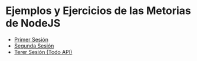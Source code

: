  # Ejemplos y Ejercicios de las Metorias de NodeJS

 - [Primer Sesión](/sesion1/)
 - [Segunda Sesión](/node2/)
 - [Terer Sesión (Todo API)](/todo_api/)

